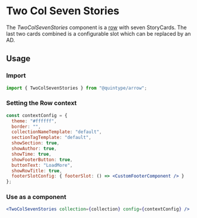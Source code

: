 # Two Col Seven Stories

The _TwoColSevenStories_ component is a [row](https://bradfrost.com/blog/post/atomic-web-design/#organisms) with seven StoryCards. The last two cards combined is a configurable slot which can be replaced by an AD.

## Usage

### Import

```jsx
import { TwoColSevenStories } from "@quintype/arrow";
```

### Setting the Row context

```jsx
const contextConfig = {
  theme: "#ffffff",
  border: "",
  collectionNameTemplate: "default",
  sectionTagTemplate: "default",
  showSection: true,
  showAuthor: true,
  showTime: true,
  showFooterButton: true,
  buttonText: "LoadMore",
  showRowTitle: true,
  footerSlotConfig: { footerSlot: () => <CustomFooterComponent /> }
};
```

### Use as a component

```jsx
<TwoColSevenStories collection={collection} config={contextConfig} />
```

<!-- PROPS -->
